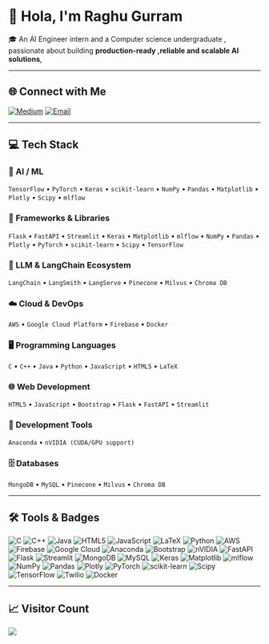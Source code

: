 # 👋 Hola, I'm Raghu Gurram

🎓 An AI Engineer intern and a Computer science undergraduate , passionate about building **production-ready ,reliable and scalable AI solutions**, 

---

## 🌐 Connect with Me

[![Medium](https://img.shields.io/badge/Medium-12100E?logo=medium&logoColor=white)](https://medium.com/@Raghugurran)
[![Email](https://img.shields.io/badge/Email-D14836?logo=gmail&logoColor=white)](mailto:raghugurram5690@gmail.com)

---

## 💻 Tech Stack

### 🤖 AI / ML
`TensorFlow` • `PyTorch` • `Keras` • `scikit-learn` • `NumPy` • `Pandas` • `Matplotlib` • `Plotly` • `Scipy` • `mlflow`

### 🧱 Frameworks & Libraries
`Flask` • `FastAPI` • `Streamlit` • `Keras` • `Matplotlib` • `mlflow` • `NumPy` • `Pandas` • `Plotly` • `PyTorch` • `scikit-learn` • `Scipy` • `TensorFlow`

### 🧠 LLM & LangChain Ecosystem
`LangChain` • `LangSmith` • `LangServe` • `Pinecone` • `Milvus` • `Chroma DB`

### ☁️ Cloud & DevOps
`AWS` • `Google Cloud Platform` • `Firebase` • `Docker`

### 🖥️ Programming Languages
`C` • `C++` • `Java` • `Python` • `JavaScript` • `HTML5` • `LaTeX`

### 🌐 Web Development
`HTML5` • `JavaScript` • `Bootstrap` • `Flask` • `FastAPI` • `Streamlit`

### 🔧 Development Tools
`Anaconda` • `nVIDIA (CUDA/GPU support)`


### 🗄️ Databases
`MongoDB` • `MySQL` • `Pinecone` • `Milvus` • `Chroma DB`

---

## 🛠️ Tools & Badges

![C](https://img.shields.io/badge/c-%2300599C.svg?style=plastic&logo=c&logoColor=white)
![C++](https://img.shields.io/badge/c++-%2300599C.svg?style=plastic&logo=c%2B%2B&logoColor=white)
![Java](https://img.shields.io/badge/java-%23ED8B00.svg?style=plastic&logo=openjdk&logoColor=white)
![HTML5](https://img.shields.io/badge/html5-%23E34F26.svg?style=plastic&logo=html5&logoColor=white)
![JavaScript](https://img.shields.io/badge/javascript-%23323330.svg?style=plastic&logo=javascript&logoColor=%23F7DF1E)
![LaTeX](https://img.shields.io/badge/latex-%23008080.svg?style=plastic&logo=latex&logoColor=white)
![Python](https://img.shields.io/badge/python-3670A0?style=plastic&logo=python&logoColor=ffdd54)
![AWS](https://img.shields.io/badge/AWS-%23FF9900.svg?style=plastic&logo=amazon-aws&logoColor=white)
![Firebase](https://img.shields.io/badge/firebase-%23039BE5.svg?style=plastic&logo=firebase)
![Google Cloud](https://img.shields.io/badge/GoogleCloud-%234285F4.svg?style=plastic&logo=google-cloud&logoColor=white)
![Anaconda](https://img.shields.io/badge/Anaconda-%2344A833.svg?style=plastic&logo=anaconda&logoColor=white)
![Bootstrap](https://img.shields.io/badge/bootstrap-%238511FA.svg?style=plastic&logo=bootstrap&logoColor=white)
![nVIDIA](https://img.shields.io/badge/cuda-000000.svg?style=plastic&logo=nVIDIA&logoColor=green)
![FastAPI](https://img.shields.io/badge/FastAPI-005571?style=plastic&logo=fastapi)
![Flask](https://img.shields.io/badge/flask-%23000.svg?style=plastic&logo=flask&logoColor=white)
![Streamlit](https://img.shields.io/badge/Streamlit-%23FE4B4B.svg?style=plastic&logo=streamlit&logoColor=white)
![MongoDB](https://img.shields.io/badge/MongoDB-%234ea94b.svg?style=plastic&logo=mongodb&logoColor=white)
![MySQL](https://img.shields.io/badge/mysql-4479A1.svg?style=plastic&logo=mysql&logoColor=white)
![Keras](https://img.shields.io/badge/Keras-%23D00000.svg?style=plastic&logo=Keras&logoColor=white)
![Matplotlib](https://img.shields.io/badge/Matplotlib-%23ffffff.svg?style=plastic&logo=Matplotlib&logoColor=black)
![mlflow](https://img.shields.io/badge/mlflow-%23d9ead3.svg?style=plastic&logo=numpy&logoColor=blue)
![NumPy](https://img.shields.io/badge/numpy-%23013243.svg?style=plastic&logo=numpy&logoColor=white)
![Pandas](https://img.shields.io/badge/pandas-%23150458.svg?style=plastic&logo=pandas&logoColor=white)
![Plotly](https://img.shields.io/badge/Plotly-%233F4F75.svg?style=plastic&logo=plotly&logoColor=white)
![PyTorch](https://img.shields.io/badge/PyTorch-%23EE4C2C.svg?style=plastic&logo=PyTorch&logoColor=white)
![scikit-learn](https://img.shields.io/badge/scikit--learn-%23F7931E.svg?style=plastic&logo=scikit-learn&logoColor=white)
![Scipy](https://img.shields.io/badge/SciPy-%230C55A5.svg?style=plastic&logo=scipy&logoColor=%white)
![TensorFlow](https://img.shields.io/badge/TensorFlow-%23FF6F00.svg?style=plastic&logo=TensorFlow&logoColor=white)
![Twilio](https://img.shields.io/badge/Twilio-F22F46?style=plastic&logo=Twilio&logoColor=white)
![Docker](https://img.shields.io/badge/docker-%230db7ed.svg?style=plastic&logo=docker&logoColor=white)

---

## 📈 Visitor Count

[![](https://visitcount.itsvg.in/api?id=raghu-gurram&icon=0&color=0)](https://visitcount.itsvg.in)

<!-- Proudly created with GPRM ( https://gprm.itsvg.in ) -->
